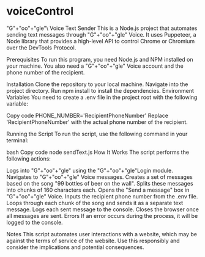 # voiceControl
"G"+"oo"+"gle"\ Voice Text Sender
This is a Node.js project that automates sending text messages through "G"+"oo"+"gle" Voice. It uses Puppeteer, a Node library that provides a high-level API to control Chrome or Chromium over the DevTools Protocol.

Prerequisites
To run this program, you need Node.js and NPM installed on your machine. You also need a "G"+"oo"+"gle" Voice account and the phone number of the recipient.

Installation
Clone the repository to your local machine.
Navigate into the project directory.
Run npm install to install the dependencies.
Environment Variables
You need to create a .env file in the project root with the following variable:


Copy code
PHONE_NUMBER='RecipientPhoneNumber'
Replace 'RecipientPhoneNumber' with the actual phone number of the recipient.

Running the Script
To run the script, use the following command in your terminal:

bash
Copy code
node sendText.js
How It Works
The script performs the following actions:

Logs into "G"+"oo"+"gle" using the "G"+"oo"+"gle"Login module.
Navigates to "G"+"oo"+"gle" Voice messages.
Creates a set of messages based on the song "99 bottles of beer on the wall".
Splits these messages into chunks of 160 characters each.
Opens the "Send a message" box in "G"+"oo"+"gle" Voice.
Inputs the recipient phone number from the .env file.
Loops through each chunk of the song and sends it as a separate text message.
Logs each sent message to the console.
Closes the browser once all messages are sent.
Errors
If an error occurs during the process, it will be logged to the console.

Notes
This script automates user interactions with a website, which may be against the terms of service of the website. Use this responsibly and consider the implications and potential consequences.

